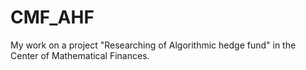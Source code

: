 # CMF_AHF
My work on a project "Researching of Algorithmic hedge fund" in the Center of Mathematical Finances.
